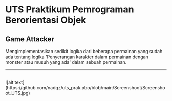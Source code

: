 # UTS Praktikum Pemrograman Berorientasi Objek
## Game Attacker
Mengimplementasikan sedikit logika dari beberapa permainan yang sudah ada tentang logika 'Penyerangan karakter dalam permainan dengan monster atau musuh yang ada' dalam sebuah permainan.
<br/>

---
<br/>
![alt text](https://github.com/nadqz/uts_prak.pbo/blob/main/Screenshoot/Screenshoot_UTS.jpg) 
